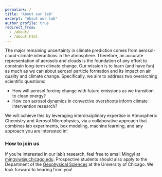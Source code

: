 ```yaml
---
permalink: /
title: "About our lab"
excerpt: "About our lab"
author_profile: true
redirect_from: 
  - /about/
  - /about.html
---
```


The major remaining uncertainty in climate prediction comes from aerosol-cloud-climate interactions in the atmosphere. Therefore, an accurate representation of aerosols and clouds is the foundation of any effort to constrain long-term climate change. Our mission is to learn (and have fun) as much as we can about aerosol particle formation and its impact on air quality and climate change. Specifically, we aim to address two overarching scientific questions: 

* How will aerosol forcing change with future emissions as we transition to clean energy?
* How can aerosol dynamics in convective overshoots inform climate intervention research?

We will achieve this by leveraging interdisciplinary expertise in Atmospheric Chemistry and Aerosol Microphysics, via a collaborative approach that combines lab experiments, box modeling, machine learning, and any approach you are interested in!


### How to join us
If you’re interested in our lab’s research, feel free to email Mingyi at [mingyiw@uchicago.edu](mailto:mingyiw@uchicago.edu). Prospective students should also apply to the Department of the [Geophysical Sciences](https://geosci.uchicago.edu/prospective_students/) at the University of Chicago. We look forward to hearing from you!




